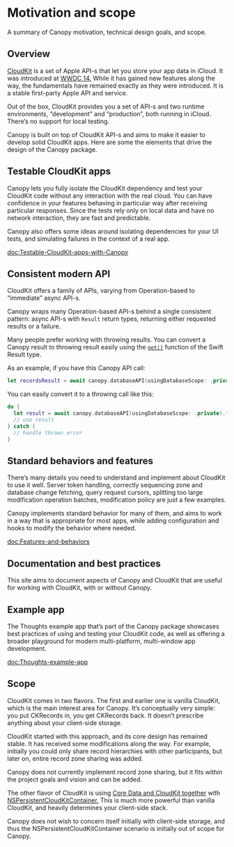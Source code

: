 # Motivation and scope

A summary of Canopy motivation, technical design goals, and scope.

## Overview

[CloudKit](https://developer.apple.com/icloud/cloudkit/) is a set of Apple API-s that let you store your app data in iCloud. It was introduced at [WWDC 14.](https://www.wwdcnotes.com/notes/wwdc14/208/) While it has gained new features along the way, the fundamentals have remained exactly as they were introduced. It is a stable first-party Apple API and service.

Out of the box, CloudKit provides you a set of API-s and two runtime environments, “development” and “production”, both running in iCloud. There’s no support for local testing.

Canopy is built on top of CloudKit API-s and aims to make it easier to develop solid CloudKit apps. Here are some the elements that drive the design of the Canopy package.

## Testable CloudKit apps

Canopy lets you fully isolate the CloudKit dependency and test your CloudKit code without any interaction with the real cloud. You can have confidence in your features behaving in particular way after receiving particular responses. Since the tests rely only on local data and have no network interaction, they are fast and predictable.

Canopy also offers some ideas around isolating dependencies for your UI tests, and simulating failures in the context of a real app.

<doc:Testable-CloudKit-apps-with-Canopy>

## Consistent modern API

CloudKit offers a family of APIs, varying from Operation-based to “immediate” async API-s.

Canopy wraps many Operation-based API-s behind a single consistent pattern: async API-s with `Result` return types, returning either requested results or a failure.

Many people prefer working with throwing results. You can convert a Canopy result to throwing result easily using the [`get()`](https://developer.apple.com/documentation/swift/result/get()) function of the Swift Result type.

As an example, if you have this Canopy API call:

```swift
let recordsResult = await canopy.databaseAPI(usingDatabaseScope: .private).fetchRecords(…)
```

You can easily convert it to a throwing call like this:

```swift
do {
  let result = await canopy.databaseAPI(usingDatabaseScope: .private).fetchRecords(…).get()
  // use result
} catch {
  // handle thrown error
}
```

## Standard behaviors and features

There’s many details you need to understand and implement about CloudKit to use it well. Server token handling, correctly sequencing zone and database change fetching, query request cursors, splitting too large modification operation batches, modification policy are just a few examples.

Canopy implements standard behavior for many of them, and aims to work in a way that is appropriate for most apps, while adding configuration and hooks to modify the behavior where needed.

<doc:Features-and-behaviors>

## Documentation and best practices

This site aims to document aspects of Canopy and CloudKit that are useful for working with CloudKit, with or without Canopy.

## Example app

The Thoughts example app that’s part of the Canopy package showcases best practices of using and testing your CloudKit code, as well as offering a broader playground for modern multi-platform, multi-window app development.

<doc:Thoughts-example-app>

## Scope

CloudKit comes in two flavors. The first and earlier one is vanilla CloudKit, which is the main interest area for Canopy. It’s conceptually very simple: you put CKRecords in, you get CKRecords back. It doesn’t prescribe anything about your client-side storage.

CloudKit started with this approach, and its core design has remained stable. It has received some modifications along the way. For example, initially you could only share record hierarchies with other participants, but later on, entire record zone sharing was added.

Canopy does not currently implement record zone sharing, but it fits within the project goals and vision and can be added.

The other flavor of CloudKit is using [Core Data and CloudKit together](https://developer.apple.com/documentation/coredata/mirroring_a_core_data_store_with_cloudkit/setting_up_core_data_with_cloudkit) with [NSPersistentCloudKitContainer.](https://developer.apple.com/documentation/coredata/nspersistentcloudkitcontainer) This is much more powerful than vanilla CloudKit, and heavily determines your client-side stack.

Canopy does not wish to concern itself initially with client-side storage, and thus the NSPersistentCloudKitContainer scenario is initially out of scope for Canopy.
